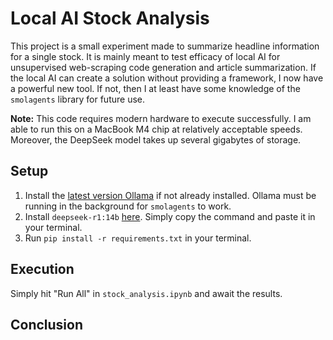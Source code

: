 # Local AI Stock Analysis

This project is a small experiment made to summarize headline information for a single stock. It is mainly meant to test efficacy of local AI for unsupervised web-scraping code generation and article summarization. If the local AI can create a solution without providing a framework, I now have a powerful new tool. If not, then I at least have some knowledge of the ```smolagents``` library for future use.

**Note:** This code requires modern hardware to execute successfully. I am able to run this on a MacBook M4 chip at relatively acceptable speeds. Moreover, the DeepSeek model takes up several gigabytes of storage.

## Setup

1) Install the [latest version Ollama](https://ollama.com/) if not already installed. Ollama must be running in the background for ```smolagents``` to work.
2) Install ```deepseek-r1:14b``` [here](https://ollama.com/library/deepseek-r1:14b). Simply copy the command and paste it in your terminal.
3) Run ```pip install -r requirements.txt``` in your terminal.

## Execution

Simply hit "Run All" in ```stock_analysis.ipynb``` and await the results.

## Conclusion
